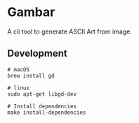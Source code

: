 # Gambar
A cli tool to generate ASCII Art from image.

## Development
```
# macOS
brew install gd

# linux
sudo apt-get libgd-dev

# Install dependencies
make install-dependencies
```
